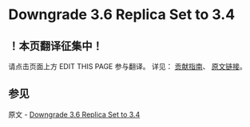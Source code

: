 # Downgrade 3.6 Replica Set to 3.4

## ！本页翻译征集中！

请点击页面上方 EDIT THIS PAGE 参与翻译。
详见：
[贡献指南]( https://github.com/JinMuInfo/MongoDB-Manual-zh/blob/master/CONTRIBUTING.md )、
[原文链接](  https://docs.mongodb.com/manual/release-notes/3.6-downgrade-replica-set/  )。

## 参见

原文 - [Downgrade 3.6 Replica Set to 3.4]( https://docs.mongodb.com/manual/release-notes/3.6-downgrade-replica-set/ )

